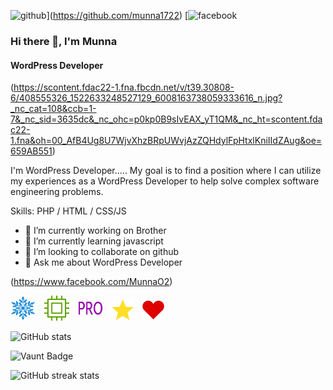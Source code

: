 <img src='https://cdn.jsdelivr.net/npm/simple-icons@3.0.1/icons/github.svg' alt='github' height='40'>](https://github.com/munna1722)  [<img src='https://cdn.jsdelivr.net/npm/simple-icons@3.0.1/icons/facebook.svg' alt='facebook' height='40'>


### Hi there 👋,  I'm Munna
#### WordPress Developer
(https://scontent.fdac22-1.fna.fbcdn.net/v/t39.30808-6/408555326_1522633248527129_6008163738059333616_n.jpg?_nc_cat=108&ccb=1-7&_nc_sid=3635dc&_nc_ohc=p0kp0B9sIvEAX_yT1QM&_nc_ht=scontent.fdac22-1.fna&oh=00_AfB4Ug8U7WjvXhzBRpUWvjAzZQHdylFpHtxlKniIIdZAug&oe=659AB551)

 I'm WordPress Developer.....
My goal is to find a position where I can utilize my experiences as a WordPress Developer to help solve complex software engineering problems.

Skills: PHP / HTML / CSS/JS

- 🔭 I’m currently working on Brother 
- 🌱 I’m currently learning javascript 
- 👯 I’m looking to collaborate on github 
- 💬 Ask me about WordPress Developer 


(https://www.facebook.com/MunnaO2)  

<a href='https://archiveprogram.github.com/'><img src='https://raw.githubusercontent.com/acervenky/animated-github-badges/master/assets/acbadge.gif' width='40' height='40'></a> <a href='https://docs.github.com/en/developers'><img src='https://raw.githubusercontent.com/acervenky/animated-github-badges/master/assets/devbadge.gif' width='40' height='40'></a> <a href='https://github.com/pricing'><img src='https://raw.githubusercontent.com/acervenky/animated-github-badges/master/assets/pro.gif' width='40' height='40'></a> <a href='https://stars.github.com/'><img src='https://raw.githubusercontent.com/acervenky/animated-github-badges/master/assets/starbadge.gif' width='35' height='35'></a> <a href='https://docs.github.com/en/github/supporting-the-open-source-community-with-github-sponsors'><img src='https://raw.githubusercontent.com/acervenky/animated-github-badges/master/assets/sponsorbadge.gif' width='35' height='35'></a> 

![GitHub stats](https://github-readme-stats.vercel.app/api?username=munna1722&show_icons=true&count_private=true)  

![Vaunt Badge](https://api.vaunt.dev/v1/github/entities/munna1722/contributions?format=svg&private=true)  

![GitHub streak stats](https://streak-stats.demolab.com/?user=munna1722)  






